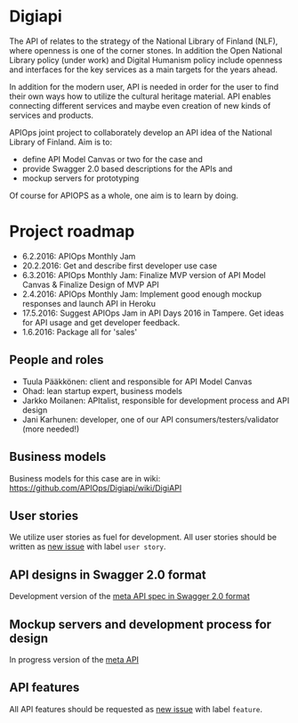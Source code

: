 # Digiapi

The API of relates to the strategy of the National Library of Finland (NLF), where openness is one of the corner stones. In addition the Open National Library policy (under work) and Digital Humanism policy include openness and interfaces for the key services as a main targets for the years ahead.

In addition for the modern user, API is needed in order for the user to find their own ways how to utilize the cultural heritage material. API enables connecting different services and maybe even creation of new kinds of services and products. 

APIOps joint project to collaborately develop an API idea of the National Library of Finland. Aim is to:
* define API Model Canvas or two for the case and 
* provide Swagger 2.0 based descriptions for the APIs and
* mockup servers for prototyping 

Of course for APIOPS as a whole, one aim is to learn by doing. 

# Project roadmap

* 6.2.2016: APIOps Monthly Jam
* 20.2.2016: Get and describe first developer use case
* 6.3.2016: APIOps Monthly Jam: Finalize MVP version of API Model Canvas & Finalize Design of MVP API
* 2.4.2016: APIOps Monthly Jam: Implement good enough mockup responses and launch API in Heroku 
* 17.5.2016: Suggest APIOps Jam in API Days 2016 in Tampere. Get ideas for API usage and get developer feedback. 
* 1.6.2016: Package all for 'sales'


## People and roles

* Tuula Pääkkönen: client and responsible for API Model Canvas
* Ohad: lean startup expert, business models
* Jarkko Moilanen: APItalist, responsible for development process and API design
* Jani Karhunen: developer, one of our API consumers/testers/validator (more needed!)


## Business models
Business models for this case are in wiki: https://github.com/APIOps/Digiapi/wiki/DigiAPI

## User stories
We utilize user stories as fuel for development. All user stories should be written as [new issue](https://github.com/APIOps/Digiapi/issues/new) with label `user story`. 

## API designs in Swagger 2.0 format
Development version of the [meta API spec in Swagger 2.0 format ](https://github.com/APIOps/Digiapi/blob/master/node-mockup-api/api/swagger/swagger.yaml)  

## Mockup servers and development process for design
In progress version of the [meta API](https://github.com/APIOps/Digiapi/blob/master/node-mockup-api/)

## API features
All API features should be requested as [new issue](https://github.com/APIOps/Digiapi/issues/new) with label `feature`. 

